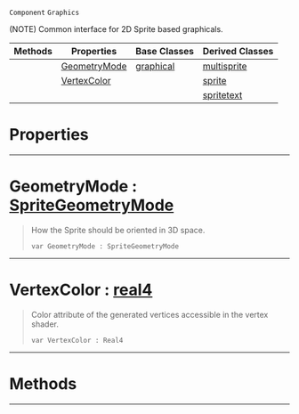  `Component` `Graphics`



(NOTE) Common interface for 2D Sprite based graphicals.

|Methods|Properties|Base Classes|Derived Classes|
|---|---|---|---|
| |[ GeometryMode](https://github.com/ArendDanielek/ZeroDocsTest/blob/master/code_reference/class_reference/basesprite.markdown#geometrymode-zero-engine)|[graphical](https://github.com/ArendDanielek/ZeroDocsTest/blob/master/code_reference/class_reference/graphical.markdown)|[multisprite](https://github.com/ArendDanielek/ZeroDocsTest/blob/master/code_reference/class_reference/multisprite.markdown)|
| |[ VertexColor](https://github.com/ArendDanielek/ZeroDocsTest/blob/master/code_reference/class_reference/basesprite.markdown#vertexcolor-zero-engine)| |[sprite](https://github.com/ArendDanielek/ZeroDocsTest/blob/master/code_reference/class_reference/sprite.markdown)|
| | | |[spritetext](https://github.com/ArendDanielek/ZeroDocsTest/blob/master/code_reference/class_reference/spritetext.markdown)|


 #  Properties


---  
 #  GeometryMode : [SpriteGeometryMode](https://github.com/ArendDanielek/ZeroDocsTest/blob/master/code_reference/enum_reference.markdown#spritegeometrymode)

> How the Sprite should be oriented in 3D space.
> ``` lang=cpp, name=Zilch
> var GeometryMode : SpriteGeometryMode


---  
 #  VertexColor : [real4](https://github.com/ArendDanielek/ZeroDocsTest/blob/master/code_reference/zilch_base_types/real4.markdown)

> Color attribute of the generated vertices accessible in the vertex shader.
> ``` lang=cpp, name=Zilch
> var VertexColor : Real4


---  
 #  Methods


---  
 
  
  
  
  
  
  
  

 